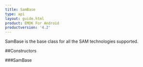 ```yaml
---
title: SamBase
type: api
layout: guide.html
product: EMDK For Android
productversion: '4.2'
---
```



SamBase is the base class for all the SAM technologies supported.

##Constructors

###SamBase



